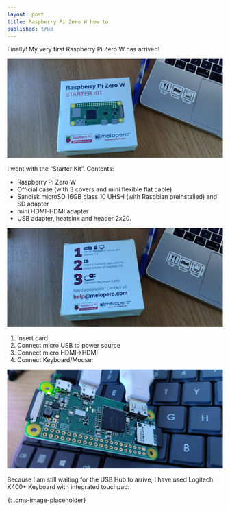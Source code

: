 ```yaml
---
layout: post
title: Raspberry Pi Zero W how to
published: true
---
```


Finally! My very first Raspberry Pi Zero W has arrived!

![](/uploads/img-20190128-135415.jpg)

I went with the “Starter Kit”. Contents:

* Raspberry Pi Zero W
* Official case (with 3 covers and mini flexible flat cable)
* Sandisk microSD 16GB class 10 UHS-I (with Raspbian preinstalled) and SD adapter
* mini HDMI-HDMI adapter
* USB adapter, heatsink and header 2x20.

![](/uploads/img-20190128-135426.jpg)

1. Insert card
2. Connect micro USB to power source
3. Connect micro HDMI-&gt;HDMI
4. Connect Keyboard/Mouse:

![](/uploads/img-20190128-135449.jpg)

Because I am still waiting for the USB Hub to arrive, I have used Logitech K400+ Keyboard with integrated touchpad:

![](data:image/png;base64,iVBORw0KGgoAAAANSUhEUgAAAAEAAAABCAYAAAAfFcSJAAAADUlEQVQYV2P4////fwAJ+wP9BUNFygAAAABJRU5ErkJggg==){: .cms-image-placeholder}